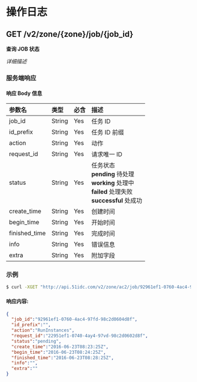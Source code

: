 # 操作日志

<!-- toc -->

## GET /v2/zone/{zone}/job/{job_id}

**查询 JOB 状态**

*详细描述*

### 服务端响应

#### 响应 Body 信息


|参数名 | 类型 | 必含 | 描述 |
| :-- | :-- | :-- | :-- |
| job_id | String | Yes | 任务 ID |
| id_prefix | String | Yes | 任务 ID 前缀 |
| action | String | Yes | 动作 |
| request_id | String | Yes | 请求唯一 ID |
| status | String | Yes | 任务状态 <br>**pending** 待处理 <br>**working** 处理中<br>**failed** 处理失败<br>**successful** 处成功<br>|
| create_time | String | Yes | 创建时间 |
| begin_time | String | Yes | 开始时间 |
| finished_time | String | Yes | 完成时间 |
| info | String | Yes | 错误信息 |
| extra | String | Yes | 附加字段 |

### 示例

```sh
$ curl -XGET "http://api.51idc.com/v2/zone/ac2/job/92961ef1-0760-4ac4-97fd-98c2d0604d8f"
```

#### 响应内容:

```json
{
  "job_id":"92961ef1-0760-4ac4-97fd-98c2d0604d8f",
  "id_prefix":"",
  "action":"RunInstances",
  "request_id":"22951ef1-0740-4ay4-97vd-98c2d0602d8f",
  "status":"pending",
  "create_time":"2016-06-23T08:23:25Z",
  "begin_time":"2016-06-23T08:24:25Z",
  "finished_time":"2016-06-23T08:28:25Z",
  "info":"",
  "extra":""
}
```